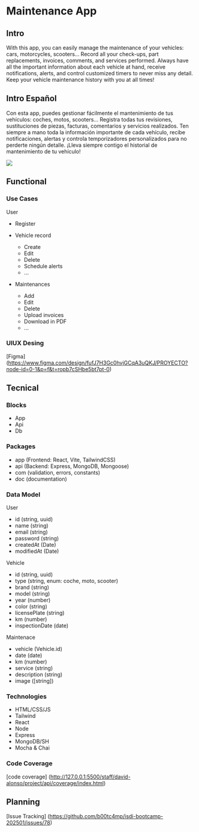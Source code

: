# Maintenance App

## Intro

With this app, you can easily manage the maintenance of your vehicles: cars, motorcycles, scooters... Record all your check-ups, part replacements, invoices, comments, and services performed. Always have all the important information about each vehicle at hand, receive notifications, alerts, and control customized timers to never miss any detail. Keep your vehicle maintenance history with you at all times!

## Intro Español
Con esta app, puedes gestionar fácilmente el mantenimiento de tus vehículos: coches, motos, scooters... Registra todas tus revisiones, sustituciones de piezas, facturas, comentarios y servicios realizados. Ten siempre a mano toda la información importante de cada vehículo, recibe notificaciones, alertas y controla temporizadores personalizados para no perderte ningún detalle. ¡Lleva siempre contigo el historial de mantenimiento de tu vehículo!


![](https://media0.giphy.com/media/v1.Y2lkPTc5MGI3NjExeDQ4YjFnZ2gyYjA3bngzZ2JoZnMyYm03M2R0OWtpcHpueHA0MzBobiZlcD12MV9pbnRlcm5hbF9naWZfYnlfaWQmY3Q9Zw/E0LBbfFyZvtvUcVFIp/giphy.gif)

## Functional

### Use Cases

User

- Register

- Vehicle record
    - Create
    - Edit
    - Delete
    - Schedule alerts
    - ...

- Maintenances
    - Add
    - Edit
    - Delete
    - Upload invoices
    - Download in PDF
    - ...

### UIUX Desing

[Figma] (https://www.figma.com/design/fufJ7H3Gc0hvjGCqA3uQKJ/PROYECTO?node-id=0-1&p=f&t=ropb7cSHbe5bt7pt-0)

## Tecnical

### Blocks

- App
- Api
- Db

### Packages

- app (Frontend: React, Vite, TailwindCSS)
- api (Backend: Express, MongoDB, Mongoose)
- com (validation, errors, constants)
- doc (documentation)

### Data Model

User

- id (string, uuid)
- name (string)
- email (string)
- password (string)
- createdAt (Date)
- modifiedAt (Date)

Vehicle

- id (string, uuid)
- type (string, enum: coche, moto, scooter)
- brand (string)
- model (string)
- year (number)
- color (string)
- licensePlate (string)
- km (number)
- inspectionDate (date)

Maintenace

- vehicle (Vehicle.id)
- date (date)
- km (number)
- service (string)
- description (string)
- image ([string])

### Technologies

- HTML/CSS/JS 
- Tailwind
- React 
- Node 
- Express 
- MongoDB/SH 
- Mocha & Chai 

### Code Coverage

[code coverage] (http://127.0.0.1:5500/staff/david-alonso/project/api/coverage/index.html)

## Planning

[Issue Tracking] (https://github.com/b00tc4mp/isdi-bootcamp-202501/issues/78)
